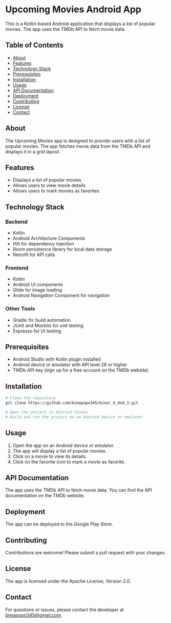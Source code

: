 # Upcoming Movies Android App

This is a Kotlin-based Android application that displays a list of popular movies. The app uses the TMDb API to fetch movie data.

## Table of Contents
- [About](#about)
- [Features](#features)
- [Technology Stack](#technology-stack)
- [Prerequisites](#prerequisites)
- [Installation](#installation)
- [Usage](#usage)
- [API Documentation](#api-documentation)
- [Deployment](#deployment)
- [Contributing](#contributing)
- [License](#license)
- [Contact](#contact)

## About
The Upcoming Movies app is designed to provide users with a list of popular movies. The app fetches movie data from the TMDb API and displays it in a grid layout.

## Features
* Displays a list of popular movies
* Allows users to view movie details
* Allows users to mark movies as favorites

## Technology Stack
### Backend
* Kotlin
* Android Architecture Components
* Hilt for dependency injection
* Room persistence library for local data storage
* Retrofit for API calls

### Frontend
* Kotlin
* Android UI components
* Glide for image loading
* Android Navigation Component for navigation

### Other Tools
* Gradle for build automation
* JUnit and Mockito for unit testing
* Espresso for UI testing

## Prerequisites
* Android Studio with Kotlin plugin installed
* Android device or emulator with API level 26 or higher
* TMDb API key (sign up for a free account on the TMDb website)

## Installation
```bash
# Clone the repository
git clone https://github.com/bimapopo345/binar_6_And_2.git

# Open the project in Android Studio
# Build and run the project on an Android device or emulator
```

## Usage
1. Open the app on an Android device or emulator.
2. The app will display a list of popular movies.
3. Click on a movie to view its details.
4. Click on the favorite icon to mark a movie as favorite.

## API Documentation
The app uses the TMDb API to fetch movie data. You can find the API documentation on the TMDb website.

## Deployment
The app can be deployed to the Google Play Store.

## Contributing
Contributions are welcome! Please submit a pull request with your changes.

## License
The app is licensed under the Apache License, Version 2.0.

## Contact
For questions or issues, please contact the developer at [bimapopo345@gmail.com](mailto:bimapopo345@gmail.com).
